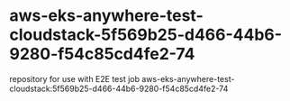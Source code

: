# aws-eks-anywhere-test-cloudstack-5f569b25-d466-44b6-9280-f54c85cd4fe2-74
repository for use with E2E test job aws-eks-anywhere-test-cloudstack:5f569b25-d466-44b6-9280-f54c85cd4fe2-74
